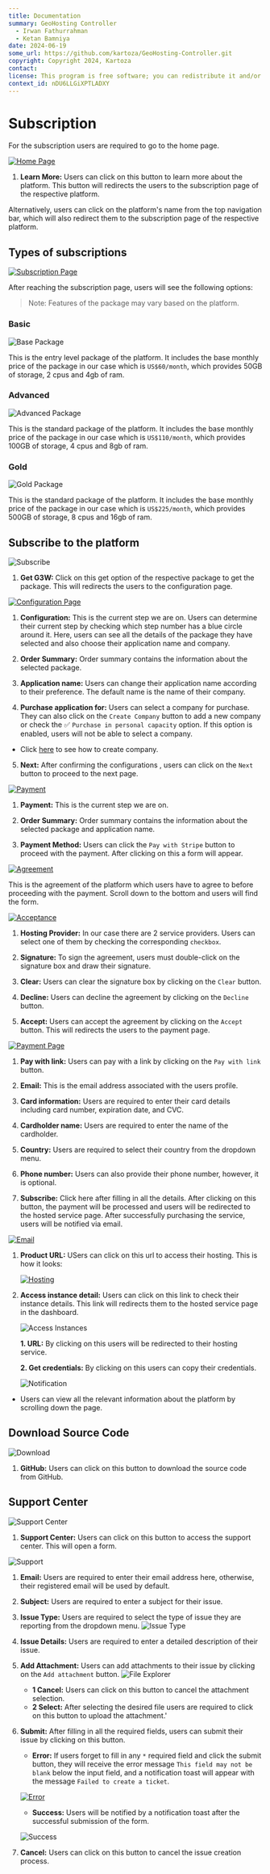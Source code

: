 ```yaml
---
title: Documentation
summary: GeoHosting Controller
  - Irwan Fathurrahman
  - Ketan Bamniya
date: 2024-06-19
some_url: https://github.com/kartoza/GeoHosting-Controller.git
copyright: Copyright 2024, Kartoza
contact:
license: This program is free software; you can redistribute it and/or modify it under the terms of the GNU Affero General Public License as published by the Free Software Foundation; either version 3 of the License, or (at your option) any later version.
context_id: nDU6LLGiXPTLADXY
---
```


# Subscription

For the subscription users are required to go to the home page.

[![Home Page](./img/subscription-img-1.png)](./img/subscription-img-1.png)

1. **Learn More:** Users can click on this button to learn more about the platform. This button will redirects the users to the subscription page of the respective platform.

Alternatively, users can click on the platform's name from the top navigation bar, which will also redirect them to the subscription page of the respective platform.

## Types of subscriptions

[![Subscription Page](./img/subscription-img-2.png)](./img/subscription-img-2.png)

After reaching the subscription page, users will see the following options:

> Note: Features of the package may vary based on the platform.

### Basic

![Base Package](./img/subscription-img-3.png)

This is the entry level package of the platform. It includes the base monthly price of the package in our case which is `US$60/month`, which provides 50GB of storage, 2 cpus and 4gb of ram.

### Advanced 

![Advanced Package](./img/subscription-img-4.png)

This is the standard package of the platform. It includes the base monthly price of the package in our case which is `US$110/month`, which provides 100GB of storage, 4 cpus and 8gb of ram.

### Gold

![Gold Package](./img/subscription-img-5.png)

This is the standard package of the platform. It includes the base monthly price of the package in our case which is `US$225/month`, which provides 500GB of storage, 8 cpus and 16gb of ram.

## Subscribe to the platform

![Subscribe](./img/subscription-img-6.png)

1. **Get G3W:** Click on this get option of the respective package to get the package. This will redirects the users to the configuration page.

[![Configuration Page](./img/subscription-img-7.png)](./img/subscription-img-7.png)

1. **Configuration:** This is the current step we are on. Users can determine their current step by checking which step number has a blue circle around it. Here, users can see all the details of the package they have selected and also choose their application name and company.

2. **Order Summary:** Order summary contains the information about the selected package.

3. **Application name:** Users can change their application name according to their preference. The default name is the name of their company.

4. **Purchase application for:** Users can select a company for purchase. They can also click on the `Create Company` button to add a new company or check the ✅ `Purchase in personal capacity` option. If this option is enabled, users will not be able to select a company.

  * Click [here](./dashboard/profile/edit.md#create-company) to see how to create company.

5. **Next:** After confirming the configurations , users can click on the `Next` button to proceed to the next page.

[![Payment](./img/subscription-img-8.png)](./img/subscription-img-8.png)

1. **Payment:** This is the current step we are on.

2. **Order Summary:** Order summary contains the information about the selected package and application name.

3. **Payment Method:** Users can click the `Pay with Stripe` button to proceed with the payment. After clicking on this a form will appear.

[![Agreement](./img/subscription-img-9.png)](./img/subscription-img-9.png)

This is the agreement of the platform which users have to agree to before proceeding with the payment. Scroll down to the bottom and users will find the form.

[![Acceptance](./img/subscription-img-10.png)](./img/subscription-img-10.png)

1. **Hosting Provider:** In our case there are 2 service providers. Users can select one of them by checking the corresponding `checkbox`. 

2. **Signature:** To sign the agreement, users must double-click on the signature box and draw their signature.

3. **Clear:** Users can clear the signature box by clicking on the `Clear` button.

4. **Decline:** Users can decline the agreement by clicking on the `Decline` button.

5. **Accept:** Users can accept the agreement by clicking on the `Accept` button. This will redirects the users to the payment page.

[![Payment Page](./img/subscription-img-11.png)](./img/subscription-img-11.png)

1. **Pay with link:** Users can pay with a link by clicking on the `Pay with link` button.

2. **Email:** This is the email address associated with the users profile.

3. **Card information:** Users are required to enter their card details including card number, expiration date, and CVC.

4. **Cardholder name:** Users are required to enter the name of the cardholder.

5. **Country:** Users are required to select their country from the dropdown menu.

6. **Phone number:** Users can also provide their phone number, however, it is optional.

7. **Subscribe:** Click here after filling in all the details. After clicking on this button, the payment will be processed and users will be redirected to the hosted service page. After successfully purchasing the service, users will be notified via email.

[![Email](./img/subscription-img-22.png)](./img/subscription-img-22.png)

1. **Product URL:** USers can click on this url to access their hosting. This is how it looks:

    [![Hosting](./img/subscription-img-23.png)](./img/subscription-img-23.png)

2. **Access instance detail:** Users can click on this link to check their instance details. This link will redirects them to the hosted service page in the dashboard.

    ![Access Instances](./img/subscription-img-24.png)

    **1. URL:** By clicking on this users will be redirected to their hosting service.

    **2. Get credentials:** By clicking on this users can copy their credentials.

      ![Notification](./img/subscription-img-25.png)

* Users can view all the relevant information about the platform by scrolling down the page.
<!-- 
## What G3W Can Do?

### QGIS on the Web
G3W Suite provides a way to take a QGIS project that you prepare on the desktop and publish it on the web with minimal effort. All your cartography rules are reproduced with perfect fidelity on the web.

[![What G3W Do](./img/subscription-img-12.png)](./img/subscription-img-12.png)

### Forms and Printing
Forms designed in QGIS desktop are recreated automatically as web forms in G3W, providing a powerful data capture environment on the web.

![Forms And Printing](./img/subscription-img-21.png)

## Why Choose G3W?

[![Why G3W](./img/subscription-img-13.png)](./img/subscription-img-13.png)

### What does it do?
G3W is a web mapping application that delivers projects (that were original built for QGIS Desktop) to the web.

### How does it work?
When you sign up on the platform, you will be given access to your own G3W instance. From there you can create users, upload spatial data, set permissions and create projects. These can then all be shared with specific users or the world at large.

### Who is it for?
G3W is for organisations who what to provide broader access to a QGIS project. Staff will need minimal training to use the simplified QGIS compatible environment.

### Open Platform
G3W Suite is open source (MPL2) and has an open platform approach. -->

## Download Source Code

![Download](./img/subscription-img-14.png)

1. **GitHub:** Users can click on this button to download the source code from GitHub.

## Support Center

![Support Center](./img/subscription-img-15.png)

1. **Support Center:** Users can click on this button to access the support center. This will open a form.

![Support](./img/subscription-img-16.png)

1. **Email:** Users are required to enter their email address here, otherwise, their registered email will be used by default.

2. **Subject:** Users are required to enter a subject for their issue.

3. **Issue Type:** Users are required to select the type of issue they are reporting from the dropdown menu.
![Issue Type](./img/subscription-img-17.png)

4. **Issue Details:** Users are required to enter a detailed description of their issue.

5. **Add Attachment:** Users can add attachments to their issue by clicking on the `Add attachment` button.
![File Explorer](./img/subscription-img-18.png)

      - **1 Cancel:** Users can click on this button to cancel the attachment selection.
      - **2 Select:** After selecting the desired file users are required to click on this button to upload the attachment.'

6. **Submit:** After filling in all the required fields, users can submit their issue by clicking on this button.
      - **Error:** If users forget to fill in any `*` required field and click the submit button, they will receive the error message `This field may not be blank` below the input field, and a notification toast will appear with the message `Failed to create a ticket`.
      
      [![Error](./img/subscription-img-19.png)](./img/subscription-img-19.png)

      - **Success:** Users will be notified by a notification toast after the successful submission of the form.
      
      ![Success](./img/subscription-img-20.png)

7. **Cancel:** Users can click on this button to cancel the issue creation process.
